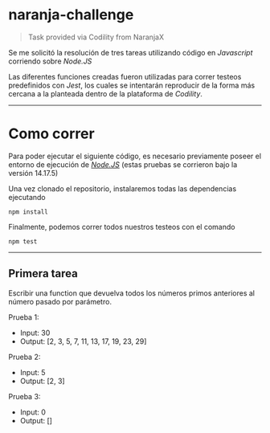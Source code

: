 # naranja-challenge
> Task provided via Codility from NaranjaX

Se me solicitó la resolución de tres tareas utilizando código en *Javascript* corriendo sobre *Node.JS*

Las diferentes funciones creadas fueron utilizadas para correr testeos predefinidos con *Jest*, los cuales se intentarán reproducir de la forma más cercana a la planteada dentro de la plataforma de *Codility*.

* * *

# Como correr

Para poder ejecutar el siguiente código, es necesario previamente poseer el entorno de ejecución de [*Node.JS*](https://nodejs.org/es/) (estas pruebas se corrieron bajo la versión 14.17.5)

Una vez clonado el repositorio, instalaremos todas las dependencias ejecutando

```
npm install
```

Finalmente, podemos correr todos nuestros testeos con el comando
```
npm test
```

* * *
## Primera tarea

Escribir una function que devuelva todos los números primos anteriores al número pasado por parámetro.

Prueba 1:

- Input: 30
- Output: [2, 3, 5, 7, 11, 13, 17, 19, 23, 29]

Prueba 2:

- Input: 5
- Output: [2, 3]

Prueba 3:

- Input: 0
- Output: []